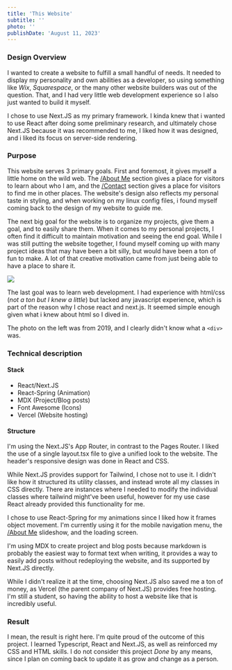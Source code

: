 ```yaml
---
title: 'This Website'
subtitle: ''
photo: ''
publishDate: 'August 11, 2023'
---
```



### Design Overview

I wanted to create a website to fulfill a small handful of needs. It needed to display my personality and own abilities as a developer, so using something like *Wix*, *Squarespace*, or the many other website builders was out of the question. That, and I had very little web development experience so I also just wanted to build it myself.

I chose to use Next.JS as my primary framework. I kinda knew that i wanted to use React after doing some preliminary research, and ultimately chose Next.JS because it was recommended to me, I liked how it was designed, and i liked its focus on server-side rendering. 

### Purpose

This website serves 3 primary goals. First and foremost, it gives myself a little home on the wild web. The [/About Me](/About-Me) section gives a place for visitors to learn about who I am, and the [/Contact](/Contact) section gives a place for visitors to find me in other places. The website's design also reflects my personal taste in styling, and when working on my linux config files, i found myself coming back to the design of my website to guide me. 

The next big goal for the website is to organize my projects, give them a goal, and to easily share them. When it comes to my personal projects, I often find it difficult to maintain motivation and seeing the end goal. While I was still putting the website together, I found myself coming up with many project ideas that may have been a bit silly, but would have been a ton of fun to make. A lot of that creative motivation came from just being able to have a place to share it. 

<div className='inset_photo' style={{
        width: "clamp(12rem, 30vw, 30rem)",
        height: "auto"
}}>
    <img src="/ProjectPhotos/bad_website.png"/>
</div>

The last goal was to learn web development. I had experience with html/css (*not a ton but I knew a little*) but lacked any javascript experience, which is part of the reason why I chose react and next.js. It seemed simple enough given what i knew about html so I dived in. 

The photo on the left was from 2019, and I clearly didn't know what a `<div>` was.

### Technical description

#### Stack

- React/Next.JS 
- React-Spring (Animation)
- MDX (Project/Blog posts)
- Font Awesome (Icons)
- Vercel (Website hosting)

#### Structure

I'm using the Next.JS's App Router, in contrast to the Pages Router. I liked the use of a single layout.tsx file to give a unified look to the website. The header's responsive design was done in React and CSS. 

While Next.JS provides support for Tailwind, I chose not to use it. I didn't like how it structured its utility classes, and instead wrote all my classes in CSS directly. There are instances where I needed to modify the individual classes where tailwind might've been useful, however for my use case React already provided this functionality for me.

I chose to use React-Spring for my animations since I liked how it frames object movement. I'm currently using it for the mobile navigation menu, the [/About Me](/About-Me) slideshow, and the loading screen. 

I'm using MDX to create project and blog posts because markdown is probably the easiest way to format text when writing, it provides a way to easily add posts without redeploying the website, and its supported by Next.JS directly.

While I didn't realize it at the time, choosing Next.JS also saved me a ton of money, as Vercel (the parent company of Next.JS) provides free hosting. I'm still a student, so having the ability to host a website like that is incredibly useful. 

### Result

I mean, the result is right here. I'm quite proud of the outcome of this project. I learned Typescript, React and Next.JS, as well as reinforced my CSS and HTML skills. I do not consider this project *Done* by any means, since I plan on coming back to update it as grow and change as a person. 